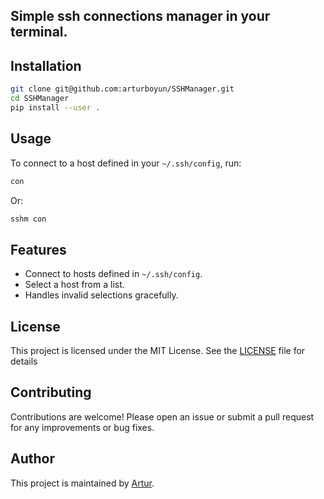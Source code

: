 ## Simple ssh connections manager in your terminal.

## Installation
```bash
git clone git@github.com:arturboyun/SSHManager.git
cd SSHManager
pip install --user .
```

## Usage
To connect to a host defined in your `~/.ssh/config`, run:
```bash
con
```
Or:
```bash
sshm con
```

## Features
- Connect to hosts defined in `~/.ssh/config`.
- Select a host from a list.
- Handles invalid selections gracefully.

## License
This project is licensed under the MIT License. See the [LICENSE](LICENSE) file for details

## Contributing
Contributions are welcome! Please open an issue or submit a pull request for any improvements or bug
fixes.

## Author
This project is maintained by [Artur](https://github.com/arturboyun).